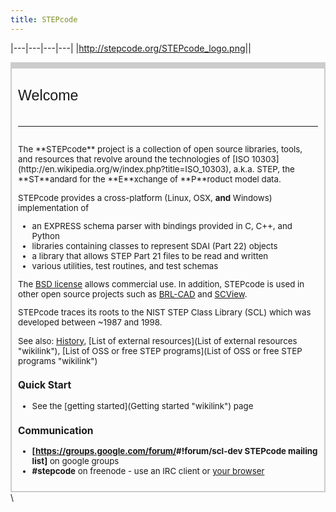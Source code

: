 ```yaml
---
title: STEPcode
---
```


|---|---|---|---|
|<http://stepcode.org/STEPcode_logo.png>||<div style="padding:0px; margin:0; border:1px solid #CCC; border-top:0;">
<div style="background-color:#FCFCFC; border:1px solid #CCC; border-top:10px solid #CCC; font-size:95%; padding:10px;">
<div style="font-family:Verdana, Arial, Helvetica, sans-serif; font-size: 175%; padding-top:20px;">
Welcome

<div style="float: right;">
<google1 style="3"></google1>

</div>
</div>
<div style="padding-top:22px;padding-bottom:15px;">
<hr />
</div>
The **STEPcode** project is a collection of open source libraries, tools, and resources that revolve around the technologies of [ISO 10303](http://en.wikipedia.org/w/index.php?title=ISO_10303), a.k.a. STEP, the **ST**andard for the **E**xchange of **P**roduct model data.

STEPcode provides a cross-platform (Linux, OSX, **and** Windows) implementation of

-   an EXPRESS schema parser with bindings provided in C, C++, and
    Python
-   libraries containing classes to represent SDAI (Part 22) objects
-   a library that allows STEP Part 21 files to be read and written
-   various utilities, test routines, and test schemas

  
The [BSD license](http://github.com/stepcode/stepcode/blob/master/COPYING) allows commercial use. In addition, STEPcode is used in other open source projects such as [BRL-CAD](http://www.brl-cad.org) and [SCView](http://github.com/LaurentBauer/SCView).  
  
STEPcode traces its roots to the NIST STEP Class Library (SCL) which was developed between \~1987 and 1998.

See also: [History](History "wikilink"), [List of external resources](List of external resources "wikilink"), [List of OSS or free STEP programs](List of OSS or free STEP programs "wikilink")

### Quick Start

-   See the [getting started](Getting started "wikilink") page

### Communication

-   **[<https://groups.google.com/forum/>\#!forum/scl-dev STEPcode
    mailing list]** on google groups
-   **\#stepcode** on freenode - use an IRC client or [your
    browser](http://webchat.freenode.net/?channels=stepcode)

</div>
</div>
\<!--|<div style="padding:0; margin:0; border:1px solid #CCC; border-top:0;">
<div style="background-color:#FCFCFC; border:1px solid #CCC; border-top:10px solid #CCC; font-size:95%; margin-bottom:0em; padding:0.4em; padding-top:0;">
\_\_TOC\_\_

</div>
</div>
--\>|

|---|---|
|<div style="padding:0; margin:0; border:1px solid #FFCC33; border-top:0; margin-bottom:1.0em;">
<div style="background-color:#F8FCFF; border:1px solid #F5B800; border-top:10px solid #FFCC33; font-size:95%; margin-bottom:0em; padding:0.4em; padding-top:0;">
STEP & Other Standards
----------------------

STEP can be used for neutral file exchange or as a basis for data sharing or archiving in areas such as drafting, mechanical and assembly design, electromechanical design, machine tool control, PLCS (product lifecycle support), systems engineering, computational fluid dynamics and finite element analysis. Parts of the STEP specification are reused in other standards, so STEPcode use is not limited to ISO 10303.

STEPcode can be used with the following standards because they reuse [Part 11](http://en.wikipedia.org/wiki/ISO_10303-11) and [Part 21](http://en.wikipedia.org/wiki/ISO_10303-21) of ISO 10303:

-   AP203, AP214 and AP242 for CAD tested at the
    [CAX-IF](http://www.cax-if.org)
-   The Industry Foundation Classes (**IFC**) are used for Building
    Information Modeling (**BIM**)
-   ISO 15926 is used in the Oil & Gas industry
-   STEP-TAS is used in the thermal analysis of aerospace equipment
-   ISO 13584, *Industrial automation systems and integration - Parts
    library*
-   [ISO 13399](http://en.wikipedia.org/wiki/ISO_13399)

</div>
</div>
<div style="padding:0; margin:0; border:1px solid #C3E4BA; border-top:0; margin-bottom:1.0em;">
<div style="background-color:#F8FCFF; border:1px solid #7ABDFF; border-top:10px solid #7A7AFF; font-size:95%; margin-bottom:0em; padding:0.4em; padding-top:0;">
Community
---------

The [<http://groups.google.com/forum/?fromgroups>\#!forum/scl-dev scl-dev mailing list] is hosted on google groups. In spite of the name, this is for both users and developers. The STEPcode project has evolved into a diverse open source community helping improve the accessibility, adoption, and long-term availability of STEP related technologies for CAx developers.

#### [Projects](List of projects "wikilink") and [tasks](List of tasks "wikilink")

</div>
</div>|<div style="padding:0; margin:0; border:1px solid #FCC; border-top:0; margin-bottom:1.0em;">
<div style="background-color:#F8FCFF; border:1px solid #FF9090; border-top:10px solid #FF0000; font-size:95%; margin-bottom:0em; padding:0.4em; padding-top:0;">
The Code
--------

**The source code is on [GitHub](http://github.com/stepcode/stepcode)**

Any discussion of the code on this wiki should have a [[Category:Code discussion]] tag so that it shows up in [:Category:Code discussion](:Category:Code discussion "wikilink")

More pages:

-   [Getting started](Getting started "wikilink")
-   [Building STEPcode](Building STEPcode "wikilink")
-   [Description of the files and
    directories](Files and directories "wikilink")
-   [How to use STEPcode in an
    application](How to use STEPcode in an application "wikilink")

We have a [CDash dashboard](http://my.cdash.org/index.php?project=StepClassLibrary) to show the status of recent test runs. Unfortunately, it is not possible to view tests from more than one day at once; you must use the **Previous** link for that. Testing is sporadic, and is generally only done for branches that are under review.

</div>
</div>
<div style="padding:0; margin:0; border:1px solid #FFD8C3; border-top:0; margin-bottom:1.0em;">
<div style="background-color:#F8FCFF; border:1px solid #CE82B9; border-top:10px solid #9A3C80; font-size:95%; margin-bottom:0em; padding:0.4em; padding-top:0;">
Links
-----

-   [WikiSTEP](http://wikistep.org/) - wiki for the STEP standard
-   [STEP on
    Wikipedia](http://en.wikipedia.org/w/index.php?title=ISO_10303)

</div>
</div>|

\_\_NOTOC\_\_

